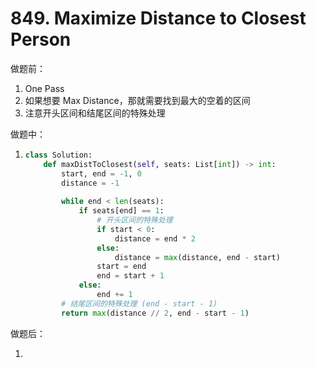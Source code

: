 # 849. Maximize Distance to Closest Person

做题前：

1. One Pass
1. 如果想要 Max Distance，那就需要找到最大的空着的区间
1. 注意开头区间和结尾区间的特殊处理

做题中：

1. ```python
   class Solution:
       def maxDistToClosest(self, seats: List[int]) -> int:
           start, end = -1, 0
           distance = -1
           
           while end < len(seats):
               if seats[end] == 1:
                   # 开头区间的特殊处理
                   if start < 0:
                       distance = end * 2
                   else:
                       distance = max(distance, end - start)
                   start = end
                   end = start + 1
               else:
                   end += 1
           # 结尾区间的特殊处理 (end - start - 1)
           return max(distance // 2, end - start - 1)
   ```



做题后：

1. 

